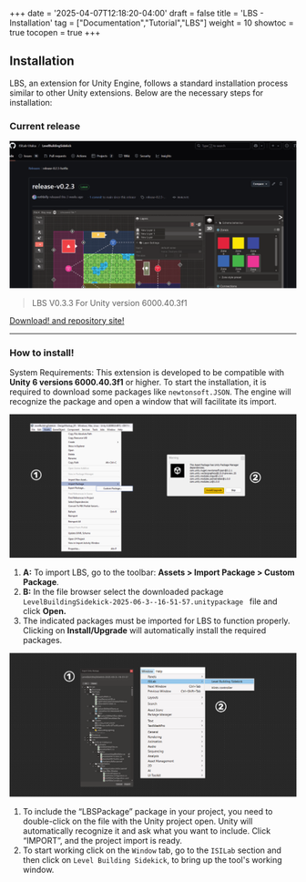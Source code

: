 +++
date = '2025-04-07T12:18:20-04:00'
draft = false
title = 'LBS - Installation'
tag = ["Documentation","Tutorial","LBS"]
weight = 10
showtoc = true
tocopen = true
+++

## Installation

LBS, an extension for Unity Engine, follows a standard installation process similar to other Unity extensions. Below are the necessary steps for installation:

### Current release


![Download web](lbs_release_01_2025.png)

> LBS V0.3.3 For Unity version 6000.40.3f1

[Download! and repository site!](https://github.com/ISILab-Utalca/LevelBuildingSidekick/releases/tag/release-0.2.3-hotfix)

---

### How to install!

System Requirements: This extension is developed to be compatible with **Unity 6 versions 6000.40.3f1** or higher. To start the installation, it is required to download some packages like `newtonsoft.JSON`. The engine will recognize the package and open a window that will facilitate its import.


![How to Install 01](install_info_01.png)

1. **A:** To import LBS, go to the toolbar: **Assets > Import Package > Custom Package**.
1. **B:** In the file browser select the downloaded package  `LevelBuildingSidekick-2025-06-3--16-51-57.unitypackage
 ` file and click **Open.**
2. The indicated packages must be imported for LBS to function properly. Clicking on **Install/Upgrade** will automatically install the required packages.

![How to Install 02](install_info_02.png)

1. To include the “LBSPackage” package in your project, you need to double-click on the file with the Unity project open. Unity will automatically recognize it and ask what you want to include. Click “IMPORT”, and the project import is ready.
2. To start working click on the `Window` tab, go to the `ISILab` section and then click on `Level Building Sidekick`, to bring up the tool's working window.